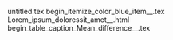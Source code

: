 untitled.tex
begin_itemize_color_blue_item__.tex
Lorem_ipsum_doloressit_amet__.html
begin_table_caption_Mean_difference__.tex
